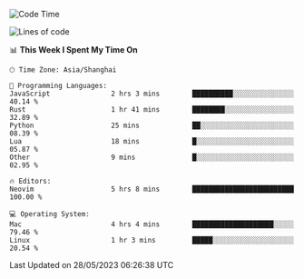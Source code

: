 <!--START_SECTION:waka-->
![Code Time](http://img.shields.io/badge/Code%20Time-1%2C374%20hrs%2041%20mins-blue)

![Lines of code](https://img.shields.io/badge/From%20Hello%20World%20I%27ve%20Written-261.4%20thousand%20lines%20of%20code-blue)

📊 **This Week I Spent My Time On** 

```text
🕑︎ Time Zone: Asia/Shanghai

💬 Programming Languages: 
JavaScript               2 hrs 3 mins        ██████████░░░░░░░░░░░░░░░   40.14 % 
Rust                     1 hr 41 mins        ████████░░░░░░░░░░░░░░░░░   32.89 % 
Python                   25 mins             ██░░░░░░░░░░░░░░░░░░░░░░░   08.39 % 
Lua                      18 mins             █░░░░░░░░░░░░░░░░░░░░░░░░   05.87 % 
Other                    9 mins              █░░░░░░░░░░░░░░░░░░░░░░░░   02.95 % 

🔥 Editors: 
Neovim                   5 hrs 8 mins        █████████████████████████   100.00 % 

💻 Operating System: 
Mac                      4 hrs 4 mins        ████████████████████░░░░░   79.46 % 
Linux                    1 hr 3 mins         █████░░░░░░░░░░░░░░░░░░░░   20.54 % 
```


 Last Updated on 28/05/2023 06:26:38 UTC
<!--END_SECTION:waka-->
